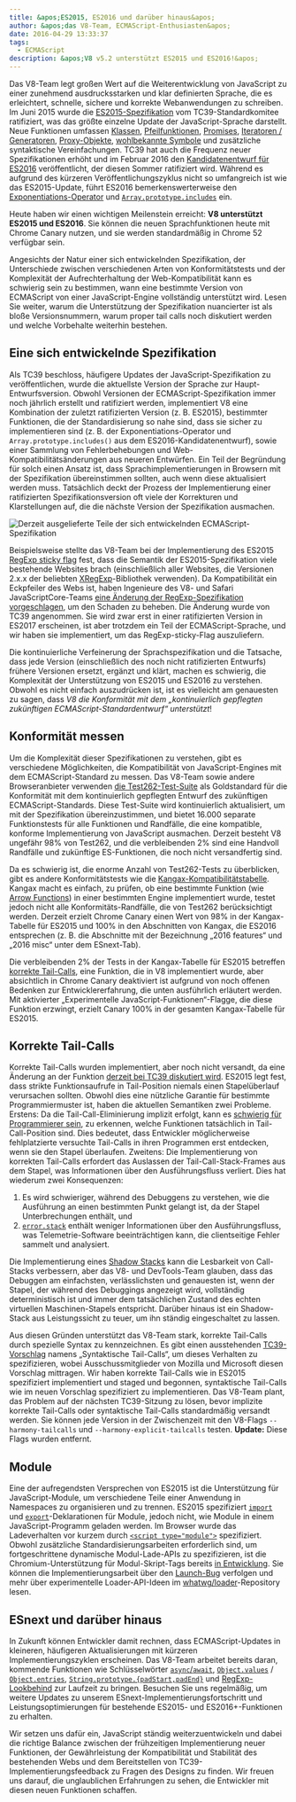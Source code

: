 ```yaml
---
title: &apos;ES2015, ES2016 und darüber hinaus&apos;
author: &apos;das V8-Team, ECMAScript-Enthusiasten&apos;
date: 2016-04-29 13:33:37
tags:
  - ECMAScript
description: &apos;V8 v5.2 unterstützt ES2015 und ES2016!&apos;
---
```

Das V8-Team legt großen Wert auf die Weiterentwicklung von JavaScript zu einer zunehmend ausdrucksstarken und klar definierten Sprache, die es erleichtert, schnelle, sichere und korrekte Webanwendungen zu schreiben. Im Juni 2015 wurde die [ES2015-Spezifikation](https://www.ecma-international.org/ecma-262/6.0/) vom TC39-Standardkomitee ratifiziert, was das größte einzelne Update der JavaScript-Sprache darstellt. Neue Funktionen umfassen [Klassen](https://developer.mozilla.org/en-US/docs/Web/JavaScript/Reference/Classes), [Pfeilfunktionen](https://developer.mozilla.org/en-US/docs/Web/JavaScript/Reference/Functions/Arrow_functions), [Promises](https://developer.mozilla.org/en-US/docs/Web/JavaScript/Reference/Global_Objects/Promise), [Iteratoren / Generatoren](https://developer.mozilla.org/en-US/docs/Web/JavaScript/Guide/Iterators_and_Generators), [Proxy-Objekte](https://developer.mozilla.org/en-US/docs/Web/JavaScript/Reference/Global_Objects/Proxy), [wohlbekannte Symbole](https://developer.mozilla.org/en-US/docs/Web/JavaScript/Reference/Global_Objects/Symbol#Well-known_symbols) und zusätzliche syntaktische Vereinfachungen. TC39 hat auch die Frequenz neuer Spezifikationen erhöht und im Februar 2016 den [Kandidatenentwurf für ES2016](https://tc39.es/ecma262/2016/) veröffentlicht, der diesen Sommer ratifiziert wird. Während es aufgrund des kürzeren Veröffentlichungszyklus nicht so umfangreich ist wie das ES2015-Update, führt ES2016 bemerkenswerterweise den [Exponentiations-Operator](https://developer.mozilla.org/en-US/docs/Web/JavaScript/Reference/Operators/Arithmetic_Operators#Exponentiation) und [`Array.prototype.includes`](https://developer.mozilla.org/en-US/docs/Web/JavaScript/Reference/Global_Objects/Array/includes) ein.

<!--truncate-->
Heute haben wir einen wichtigen Meilenstein erreicht: **V8 unterstützt ES2015 und ES2016**. Sie können die neuen Sprachfunktionen heute mit Chrome Canary nutzen, und sie werden standardmäßig in Chrome 52 verfügbar sein.

Angesichts der Natur einer sich entwickelnden Spezifikation, der Unterschiede zwischen verschiedenen Arten von Konformitätstests und der Komplexität der Aufrechterhaltung der Web-Kompatibilität kann es schwierig sein zu bestimmen, wann eine bestimmte Version von ECMAScript von einer JavaScript-Engine vollständig unterstützt wird. Lesen Sie weiter, warum die Unterstützung der Spezifikation nuancierter ist als bloße Versionsnummern, warum proper tail calls noch diskutiert werden und welche Vorbehalte weiterhin bestehen.

## Eine sich entwickelnde Spezifikation

Als TC39 beschloss, häufigere Updates der JavaScript-Spezifikation zu veröffentlichen, wurde die aktuellste Version der Sprache zur Haupt-Entwurfsversion. Obwohl Versionen der ECMAScript-Spezifikation immer noch jährlich erstellt und ratifiziert werden, implementiert V8 eine Kombination der zuletzt ratifizierten Version (z. B. ES2015), bestimmter Funktionen, die der Standardisierung so nahe sind, dass sie sicher zu implementieren sind (z. B. der Exponentiations-Operator und `Array.prototype.includes()` aus dem ES2016-Kandidatenentwurf), sowie einer Sammlung von Fehlerbehebungen und Web-Kompatibilitätsänderungen aus neueren Entwürfen. Ein Teil der Begründung für solch einen Ansatz ist, dass Sprachimplementierungen in Browsern mit der Spezifikation übereinstimmen sollten, auch wenn diese aktualisiert werden muss. Tatsächlich deckt der Prozess der Implementierung einer ratifizierten Spezifikationsversion oft viele der Korrekturen und Klarstellungen auf, die die nächste Version der Spezifikation ausmachen.

![Derzeit ausgelieferte Teile der sich entwickelnden ECMAScript-Spezifikation](/_img/modern-javascript/shipped-features.png)

Beispielsweise stellte das V8-Team bei der Implementierung des ES2015 [RegExp sticky flag](https://developer.mozilla.org/en-US/docs/Web/JavaScript/Reference/Global_Objects/RegExp/sticky) fest, dass die Semantik der ES2015-Spezifikation viele bestehende Websites brach (einschließlich aller Websites, die Versionen 2.x.x der beliebten [XRegExp](https://github.com/slevithan/xregexp)-Bibliothek verwenden). Da Kompatibilität ein Eckpfeiler des Webs ist, haben Ingenieure des V8- und Safari JavaScriptCore-Teams [eine Änderung der RegExp-Spezifikation vorgeschlagen](https://github.com/tc39/ecma262/pull/511), um den Schaden zu beheben. Die Änderung wurde von TC39 angenommen. Sie wird zwar erst in einer ratifizierten Version in ES2017 erscheinen, ist aber trotzdem ein Teil der ECMAScript-Sprache, und wir haben sie implementiert, um das RegExp-sticky-Flag auszuliefern.

Die kontinuierliche Verfeinerung der Sprachspezifikation und die Tatsache, dass jede Version (einschließlich des noch nicht ratifizierten Entwurfs) frühere Versionen ersetzt, ergänzt und klärt, machen es schwierig, die Komplexität der Unterstützung von ES2015 und ES2016 zu verstehen. Obwohl es nicht einfach auszudrücken ist, ist es vielleicht am genauesten zu sagen, dass _V8 die Konformität mit dem „kontinuierlich gepflegten zukünftigen ECMAScript-Standardentwurf“ unterstützt_!

## Konformität messen

Um die Komplexität dieser Spezifikationen zu verstehen, gibt es verschiedene Möglichkeiten, die Kompatibilität von JavaScript-Engines mit dem ECMAScript-Standard zu messen. Das V8-Team sowie andere Browseranbieter verwenden [die Test262-Test-Suite](https://github.com/tc39/test262) als Goldstandard für die Konformität mit dem kontinuierlich gepflegten Entwurf des zukünftigen ECMAScript-Standards. Diese Test-Suite wird kontinuierlich aktualisiert, um mit der Spezifikation übereinzustimmen, und bietet 16.000 separate Funktionstests für alle Funktionen und Randfälle, die eine kompatible, konforme Implementierung von JavaScript ausmachen. Derzeit besteht V8 ungefähr 98% von Test262, und die verbleibenden 2% sind eine Handvoll Randfälle und zukünftige ES-Funktionen, die noch nicht versandfertig sind.

Da es schwierig ist, die enorme Anzahl von Test262-Tests zu überblicken, gibt es andere Konformitätstests wie die [Kangax-Kompatibilitätstabelle](http://kangax.github.io/compat-table/ES2015/). Kangax macht es einfach, zu prüfen, ob eine bestimmte Funktion (wie [Arrow Functions](https://developer.mozilla.org/en-US/docs/Web/JavaScript/Reference/Functions/Arrow_functions)) in einer bestimmten Engine implementiert wurde, testet jedoch nicht alle Konformitäts-Randfälle, die von Test262 berücksichtigt werden. Derzeit erzielt Chrome Canary einen Wert von 98% in der Kangax-Tabelle für ES2015 und 100% in den Abschnitten von Kangax, die ES2016 entsprechen (z. B. die Abschnitte mit der Bezeichnung „2016 features“ und „2016 misc“ unter dem ESnext-Tab).

Die verbleibenden 2% der Tests in der Kangax-Tabelle für ES2015 betreffen [korrekte Tail-Calls](http://www.2ality.com/2015/06/tail-call-optimization.html), eine Funktion, die in V8 implementiert wurde, aber absichtlich in Chrome Canary deaktiviert ist aufgrund von noch offenen Bedenken zur Entwicklererfahrung, die unten ausführlich erläutert werden. Mit aktivierter „Experimentelle JavaScript-Funktionen“-Flagge, die diese Funktion erzwingt, erzielt Canary 100% in der gesamten Kangax-Tabelle für ES2015.

## Korrekte Tail-Calls

Korrekte Tail-Calls wurden implementiert, aber noch nicht versandt, da eine Änderung an der Funktion [derzeit bei TC39 diskutiert wird](https://github.com/tc39/proposal-ptc-syntax). ES2015 legt fest, dass strikte Funktionsaufrufe in Tail-Position niemals einen Stapelüberlauf verursachen sollten. Obwohl dies eine nützliche Garantie für bestimmte Programmiermuster ist, haben die aktuellen Semantiken zwei Probleme. Erstens: Da die Tail-Call-Eliminierung implizit erfolgt, kann es [schwierig für Programmierer sein](http://2ality.com/2015/06/tail-call-optimization.html#checking-whether-a-function-call-is-in-a-tail-position), zu erkennen, welche Funktionen tatsächlich in Tail-Call-Position sind. Dies bedeutet, dass Entwickler möglicherweise fehlplatzierte versuchte Tail-Calls in ihren Programmen erst entdecken, wenn sie den Stapel überlaufen. Zweitens: Die Implementierung von korrekten Tail-Calls erfordert das Auslassen der Tail-Call-Stack-Frames aus dem Stapel, was Informationen über den Ausführungsfluss verliert. Dies hat wiederum zwei Konsequenzen:

1. Es wird schwieriger, während des Debuggens zu verstehen, wie die Ausführung an einen bestimmten Punkt gelangt ist, da der Stapel Unterbrechungen enthält, und
2. [`error.stack`](https://developer.mozilla.org/en-US/docs/Web/JavaScript/Reference/Global_Objects/Error/Stack) enthält weniger Informationen über den Ausführungsfluss, was Telemetrie-Software beeinträchtigen kann, die clientseitige Fehler sammelt und analysiert.

Die Implementierung eines [Shadow Stacks](https://bugs.webkit.org/attachment.cgi?id=274472&action=review) kann die Lesbarkeit von Call-Stacks verbessern, aber das V8- und DevTools-Team glauben, dass das Debuggen am einfachsten, verlässlichsten und genauesten ist, wenn der Stapel, der während des Debuggings angezeigt wird, vollständig deterministisch ist und immer dem tatsächlichen Zustand des echten virtuellen Maschinen-Stapels entspricht. Darüber hinaus ist ein Shadow-Stack aus Leistungssicht zu teuer, um ihn ständig eingeschaltet zu lassen.

Aus diesen Gründen unterstützt das V8-Team stark, korrekte Tail-Calls durch spezielle Syntax zu kennzeichnen. Es gibt einen ausstehenden [TC39-Vorschlag](https://github.com/tc39/proposal-ptc-syntax) namens „Syntaktische Tail-Calls“, um dieses Verhalten zu spezifizieren, wobei Ausschussmitglieder von Mozilla und Microsoft diesen Vorschlag mittragen. Wir haben korrekte Tail-Calls wie in ES2015 spezifiziert implementiert und staged und begonnen, syntaktische Tail-Calls wie im neuen Vorschlag spezifiziert zu implementieren. Das V8-Team plant, das Problem auf der nächsten TC39-Sitzung zu lösen, bevor implizite korrekte Tail-Calls oder syntaktische Tail-Calls standardmäßig versandt werden. Sie können jede Version in der Zwischenzeit mit den V8-Flags `--harmony-tailcalls` und `--harmony-explicit-tailcalls` testen. **Update:** Diese Flags wurden entfernt.

## Module

Eine der aufregendsten Versprechen von ES2015 ist die Unterstützung für JavaScript-Module, um verschiedene Teile einer Anwendung in Namespaces zu organisieren und zu trennen. ES2015 spezifiziert [`import`](https://developer.mozilla.org/en-US/docs/Web/JavaScript/Reference/Statements/import) und [`export`](https://developer.mozilla.org/en-US/docs/Web/JavaScript/Reference/Statements/export)-Deklarationen für Module, jedoch nicht, wie Module in einem JavaScript-Programm geladen werden. Im Browser wurde das Ladeverhalten vor kurzem durch [`<script type="module">`](https://blog.whatwg.org/js-modules) spezifiziert. Obwohl zusätzliche Standardisierungsarbeiten erforderlich sind, um fortgeschrittene dynamische Modul-Lade-APIs zu spezifizieren, ist die Chromium-Unterstützung für Modul-Skript-Tags bereits [in Entwicklung](https://groups.google.com/a/chromium.org/d/msg/blink-dev/uba6pMr-jec/tXdg6YYPBAAJ). Sie können die Implementierungsarbeit über den [Launch-Bug](https://bugs.chromium.org/p/v8/issues/detail?id=1569) verfolgen und mehr über experimentelle Loader-API-Ideen im [whatwg/loader](https://github.com/whatwg/loader)-Repository lesen.

## ESnext und darüber hinaus

In Zukunft können Entwickler damit rechnen, dass ECMAScript-Updates in kleineren, häufigeren Aktualisierungen mit kürzeren Implementierungszyklen erscheinen. Das V8-Team arbeitet bereits daran, kommende Funktionen wie Schlüsselwörter [`async`/`await`](https://github.com/tc39/ecmascript-asyncawait), [`Object.values`](https://developer.mozilla.org/en-US/docs/Web/JavaScript/Reference/Global_Objects/Object/values) / [`Object.entries`](https://developer.mozilla.org/en-US/docs/Web/JavaScript/Reference/Global_Objects/Object/entries), [`String.prototype.{padStart,padEnd}`](http://tc39.es/proposal-string-pad-start-end/) und [RegExp-Lookbehind](/blog/regexp-lookbehind-assertions) zur Laufzeit zu bringen. Besuchen Sie uns regelmäßig, um weitere Updates zu unserem ESnext-Implementierungsfortschritt und Leistungsoptimierungen für bestehende ES2015- und ES2016+-Funktionen zu erhalten.

Wir setzen uns dafür ein, JavaScript ständig weiterzuentwickeln und dabei die richtige Balance zwischen der frühzeitigen Implementierung neuer Funktionen, der Gewährleistung der Kompatibilität und Stabilität des bestehenden Webs und dem Bereitstellen von TC39-Implementierungsfeedback zu Fragen des Designs zu finden. Wir freuen uns darauf, die unglaublichen Erfahrungen zu sehen, die Entwickler mit diesen neuen Funktionen schaffen.
